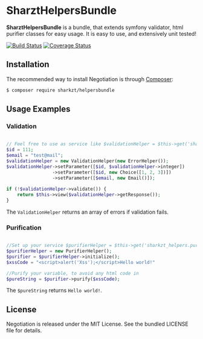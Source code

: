 SharztHelpersBundle
===========

**SharztHelpersBundle** is a bundle, that extends symfony validator, html purifier classes for easy usage. It is easy to use, and
extensively unit tested!

[![Build Status](https://travis-ci.org/Sharkzt/HelpersBundle.svg?branch=master)](https://travis-ci.org/Sharkzt/HelpersBundle)
[![Coverage Status](https://coveralls.io/repos/github/Sharkzt/HelpersBundle/badge.svg)](https://coveralls.io/github/Sharkzt/HelpersBundle)

Installation
------------

The recommended way to install Negotiation is through
[Composer](http://getcomposer.org/):

```bash
$ composer require sharkzt/helpersbundle
```


Usage Examples
--------------

### Validation

``` php

// Feel free to use as service like $validationHelper = $this->get('sharkzt_helpers.validation_helper');
$id = 111;
$email = "test@mail";
$validationHelper = new ValidationHelper(new ErrorHelper());
$validationHelper->setParameter([$id, $validationHelper->integer])
                 ->setParameter([$id, new Choice([1, 2, 3])])
                 ->setParameter([$email, new Email()]);
                 
if (!$validationHelper->validate()) {
    return $this->view($validationHelper->getResponse());
}
```

The `ValidationHelper` returns an array of errors if validation fails.

### Purification

``` php

//Set up your service $purifierHelper = $this->get('sharkzt_helpers.purifier_helper');
$purifierHelper = new PurifierHelper();
$purifier = $purifierHelper->initialize();
$xssCode = "<script>alert('Xss');</script>Hello world!"

//Purify your variable, to avoid any html code in
$pureString = $purifier->purify($xssCode);

```

The `$pureString` returns `Hello world!`.

License
-------

Negotiation is released under the MIT License. See the bundled LICENSE file for
details.
